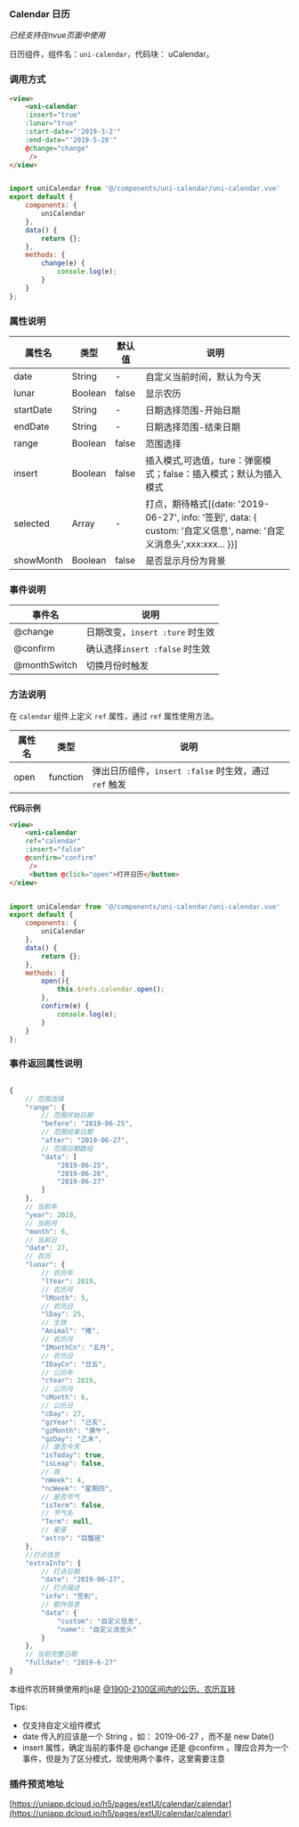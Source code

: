 ### Calendar 日历
*已经支持在nvue页面中使用*

日历组件，组件名：``uni-calendar``，代码块： uCalendar。  

### 调用方式


```html
<view>
	<uni-calendar 
	:insert="true"
	:lunar="true" 
	:start-date="'2019-3-2'"
	:end-date="'2019-5-20'"
	@change="change"
	 />
</view>
```

```javascript

import uniCalendar from '@/components/uni-calendar/uni-calendar.vue'
export default {
	components: {
		uniCalendar
	},
	data() {
		return {};
	},
	methods: {
		change(e) {
			console.log(e);
		}
	}
};

```

### 属性说明

|  属性名	|    类型	| 默认值| 说明																													|
| ---		| ---		| ---	| ---																													|
| date		| String	|-		| 自定义当前时间，默认为今天																							|
| lunar		| Boolean	| false	| 显示农历																												|
| startDate	| String	|-		| 日期选择范围-开始日期																									|
| endDate	| String	|-		| 日期选择范围-结束日期																									|
| range		| Boolean	| false	| 范围选择																												|
| insert	| Boolean	| false	| 插入模式,可选值，ture：弹窗模式；false：插入模式；默认为插入模式														|
| selected	| Array		|-		| 打点，期待格式[{date: '2019-06-27', info: '签到', data: { custom: '自定义信息', name: '自定义消息头',xxx:xxx... }}]	|
|showMonth	|Boolean	| false	| 是否显示月份为背景																									|

### 事件说明

|  事件名		| 说明								|
| ---			| ---								|
| @change		|  日期改变，`insert :ture` 时生效	|
| @confirm		|  确认选择`insert :false` 时生效	|
| @monthSwitch	| 切换月份时触发					|

### 方法说明
在 `calendar` 组件上定义 `ref` 属性，通过 `ref` 属性使用方法。

|  属性名	|    类型	| 说明									|
| ---		| ---		| ---									|
| open		| function	| 弹出日历组件，`insert :false` 时生效，通过 `ref` 触发	|

**代码示例**
```html
<view>
	<uni-calendar 
	ref="calendar"
	:insert="false"
	@confirm="confirm"
	 />
	 <button @click="open">打开日历</button>
</view>
```

```javascript

import uniCalendar from '@/components/uni-calendar/uni-calendar.vue'
export default {
	components: {
		uniCalendar
	},
	data() {
		return {};
	},
	methods: {
		open(){
			this.$refs.calendar.open();
		},
		confirm(e) {
			console.log(e);
		}
	}
};

```


### 事件返回属性说明

```javascript

{
	// 范围选择
    "range": {	
		// 范围开始日期
        "before": "2019-06-25", 
		// 范围结束日期
        "after": "2019-06-27",  
		// 范围日期数组
        "data": [				
			"2019-06-25",
            "2019-06-26",
            "2019-06-27"
        ]
    },
	// 当前年
    "year": 2019,
	// 当前月
    "month": 6,
	// 当前日
    "date": 27,
	// 农历
    "lunar": {
		// 农历年
        "lYear": 2019,
		// 农历月
        "lMonth": 5,
		// 农历日
        "lDay": 25,
		// 生效
        "Animal": "猪",
		// 农历月
        "IMonthCn": "五月",
		// 农历日
        "IDayCn": "廿五",
		// 公历年
        "cYear": 2019,
		// 公历月
        "cMonth": 6,
		// 公历日
        "cDay": 27,
        "gzYear": "己亥",
        "gzMonth": "庚午",
        "gzDay": "乙未",
		// 是否今天
        "isToday": true,
        "isLeap": false,
		// 周
        "nWeek": 4,
        "ncWeek": "星期四",
		// 是否节气
        "isTerm": false,
		// 节气名
        "Term": null,
		// 星座
        "astro": "巨蟹座"
    },
	//打点信息
    "extraInfo": {
		// 打点日期
        "date": "2019-06-27",
		// 打点描述
        "info": "签到",
		// 额外信息
        "data": {
            "custom": "自定义信息",
            "name": "自定义消息头"
        }
    },
	// 当前完整日期
    "fulldate": "2019-6-27"
}

```


本组件农历转换使用的js是 [@1900-2100区间内的公历、农历互转](https://github.com/jjonline/calendar.js)  

Tips:
- 仅支持自定义组件模式
- date 传入的应该是一个 String ，如： 2019-06-27 ，而不是 new Date()
- insert 属性，确定当前的事件是 @change 还是 @confirm 。理应合并为一个事件，但是为了区分模式，现使用两个事件，这里需要注意

### 插件预览地址

[https://uniapp.dcloud.io/h5/pages/extUI/calendar/calendar](https://uniapp.dcloud.io/h5/pages/extUI/calendar/calendar)

